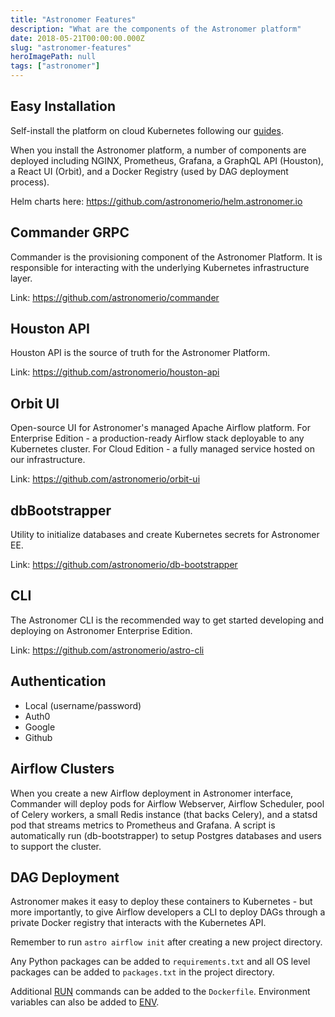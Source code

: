 ```yaml
---
title: "Astronomer Features"
description: "What are the components of the Astronomer platform"
date: 2018-05-21T00:00:00.000Z
slug: "astronomer-features"
heroImagePath: null
tags: ["astronomer"]
---
```


## Easy Installation

Self-install the platform on cloud Kubernetes following our
[guides](https://www.astronomer.io/guides/install/).

When you install the Astronomer platform, a number of components are deployed
including NGINX, Prometheus, Grafana, a GraphQL API (Houston), a React UI
(Orbit), and a Docker Registry (used by DAG deployment process).

Helm charts here: https://github.com/astronomerio/helm.astronomer.io

## Commander GRPC

Commander is the provisioning component of the Astronomer Platform. It is
responsible for interacting with the underlying Kubernetes infrastructure layer.

Link: https://github.com/astronomerio/commander

## Houston API

Houston API is the source of truth for the Astronomer Platform.

Link: https://github.com/astronomerio/houston-api

## Orbit UI

Open-source UI for Astronomer's managed Apache Airflow platform. For Enterprise Edition - a production-ready Airflow stack deployable to any Kubernetes cluster. For Cloud Edition - a fully managed service hosted on our infrastructure.

Link: https://github.com/astronomerio/orbit-ui

## dbBootstrapper

Utility to initialize databases and create Kubernetes secrets for Astronomer EE.

Link: https://github.com/astronomerio/db-bootstrapper

## CLI

The Astronomer CLI is the recommended way to get started developing and deploying on Astronomer Enterprise Edition.

Link: https://github.com/astronomerio/astro-cli

## Authentication

* Local (username/password)
* Auth0
* Google
* Github

## Airflow Clusters

When you create a new Airflow deployment in Astronomer interface, Commander
will deploy pods for Airflow Webserver, Airflow Scheduler, pool of Celery
workers, a small Redis instance (that backs Celery), and a statsd pod that
streams metrics to Prometheus and Grafana. A script is automatically run
(db-bootstrapper) to setup Postgres databases and users to support the cluster.


## DAG Deployment

Astronomer makes it easy to deploy these containers
to Kubernetes - but more importantly, to give Airflow developers a
CLI to deploy DAGs through a private Docker registry that interacts
with the Kubernetes API.

Remember to run `astro airflow init` after creating a new project directory.

Any Python packages can be added to `requirements.txt` and all OS level packages
can be added to `packages.txt` in the project directory.

Additional [RUN](https://docs.docker.com/engine/reference/builder/#run
) commands can be added to the `Dockerfile`. Environment variables can also be
added to [ENV](https://docs.docker.com/engine/reference/builder/#env).
